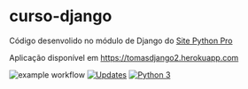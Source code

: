 # curso-django
Código desenvolido no módulo de Django do [Site Python Pro](www.python.pro.br)

Aplicação disponível em https://tomasdjango2.herokuapp.com

![example workflow](https://github.com/tomasrajao/curso-django/actions/workflows/django_ci.yml/badge.svg)
[![Updates](https://pyup.io/repos/github/tomasrajao/curso-django/shield.svg)](https://pyup.io/repos/github/tomasrajao/curso-django/)
[![Python 3](https://pyup.io/repos/github/tomasrajao/curso-django/python-3-shield.svg)](https://pyup.io/repos/github/tomasrajao/curso-django/)